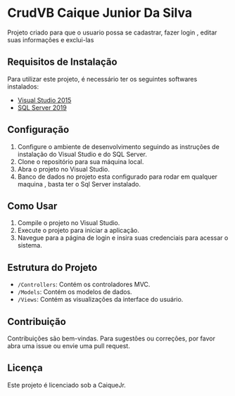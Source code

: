 # CrudVB Caique Junior Da Silva
Projeto criado para que o usuario possa se cadastrar, fazer login , editar suas informações e exclui-las
## Requisitos de Instalação

Para utilizar este projeto, é necessário ter os seguintes softwares instalados:

- [Visual Studio 2015]([link_para_download](https://my.visualstudio.com/Downloads?q=visual%20studio%202015&wt.mc_id=o~msft~vscom~older-downloads))
- [SQL Server 2019](https://www.microsoft.com/pt-br/sql-server/sql-server-2019)

## Configuração

1. Configure o ambiente de desenvolvimento seguindo as instruções de instalação do Visual Studio e do SQL Server.
2. Clone o repositório para sua máquina local.
3. Abra o projeto no Visual Studio.
4. Banco de dados no projeto esta configurado para rodar em qualquer maquina , basta ter o Sql Server instalado.

## Como Usar

1. Compile o projeto no Visual Studio.
2. Execute o projeto para iniciar a aplicação.
3. Navegue para a página de login e insira suas credenciais para acessar o sistema.

## Estrutura do Projeto

- `/Controllers`: Contém os controladores MVC.
- `/Models`: Contém os modelos de dados.
- `/Views`: Contém as visualizações da interface do usuário.

## Contribuição

Contribuições são bem-vindas. Para sugestões ou correções, por favor abra uma issue ou envie uma pull request.

## Licença

Este projeto é licenciado sob a CaiqueJr.
